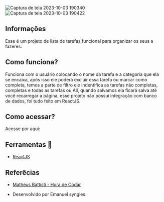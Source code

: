 ![Captura de tela 2023-10-03 190340](https://github.com/Emanuelsyngles/To-Do-List/assets/122393755/8543dab2-9377-4f83-8288-9485aad6e62c)
![Captura de tela 2023-10-03 190422](https://github.com/Emanuelsyngles/To-Do-List/assets/122393755/f487f47e-10db-4246-8874-11c81980995a)


## Informações
 Esse é um projeto de lista de tarefas funcional para organizar os seus a fazeres.

 ## Como funciona?

 Funciona com o usuário colocando o nome da tarefa e a categoria que ela se encaixa, após isso ele poderá 
 excluir essa tarefa ou marcar como completa, temos a parte de filtro ele indentifica as tarefas não completas, completas e todas as tarefas ou All, quando salvamos ela ficará salva até você recarregar a 
 página, esse projeto não possui integração com banco de dados, foi tudo feito em ReactJS.

## Como acessar?

Acesse por aqui: [](https://tarefaslists.netlify.app/)

 ## Ferramentas 🔧
- [ReactJS](https://react.dev/)
  
 ## Referêcias

 - [Matheus Battisti - Hora de Codar](https://www.youtube.com/watch?v=YVEVrigByKY&ab_channel=MatheusBattisti-HoradeCodar)

 - Desenvolvido por Emanuel syngles.


